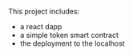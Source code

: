 This project includes:
- a react dapp
- a simple token smart contract
- the deployment to the localhost
